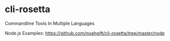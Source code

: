 # cli-rosetta
Commandline Tools In Multiple Languages

Node.js Examples:  https://github.com/noahgift/cli-rosetta/tree/master/node

